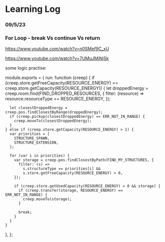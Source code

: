 # Learning Log

### 09/5/23

### For Loop - break Vs continue Vs return

https://www.youtube.com/watch?v=n0SMef9C_xU

https://www.youtube.com/watch?v=7UMuJMiNjSk


some logic practise:

module.exports = {
  run: function (creep) {
    if (creep.store.getFreeCapacity(RESOURCE_ENERGY) == creep.store.getCapacity(RESOURCE_ENERGY)) {
      let droppedEnergy = creep.room.find(FIND_DROPPED_RESOURCES, {
        filter: (resource) => resource.resourceType == RESOURCE_ENERGY,
      });

      let closestDroppedEnergy = creep.pos.findClosestByRange(droppedEnergy);
      if (creep.pickup(closestDroppedEnergy) == ERR_NOT_IN_RANGE) {
        creep.moveTo(closestDroppedEnergy);
      }
    } else if (creep.store.getCapacity(RESOURCE_ENERGY) > 1) {
      var priorities = [
        STRUCTURE_SPAWN,
        STRUCTURE_EXTENSION,
      ];

      for (var i in priorities) {
        var storage = creep.pos.findClosestByPath(FIND_MY_STRUCTURES, {
          filter: (s) =>
            s.structureType == priorities[i] &&
            s.store.getFreeCapacity(RESOURCE_ENERGY) > 0,
        });

        if (creep.store.getUsedCapacity(RESOURCE_ENERGY) > 0 && storage) {
          if (creep.transfer(storage, RESOURCE_ENERGY) == ERR_NOT_IN_RANGE) {
            creep.moveTo(storage);
          }

          break;
        }
      }
    }
  },
};
